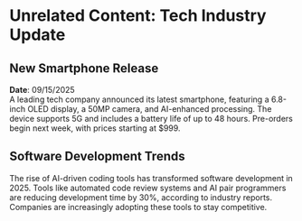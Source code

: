 # Unrelated Content: Tech Industry Update

## New Smartphone Release
**Date**: 09/15/2025  
A leading tech company announced its latest smartphone, featuring a 6.8-inch OLED display, a 50MP camera, and AI-enhanced processing. The device supports 5G and includes a battery life of up to 48 hours. Pre-orders begin next week, with prices starting at $999.

## Software Development Trends
The rise of AI-driven coding tools has transformed software development in 2025. Tools like automated code review systems and AI pair programmers are reducing development time by 30%, according to industry reports. Companies are increasingly adopting these tools to stay competitive.